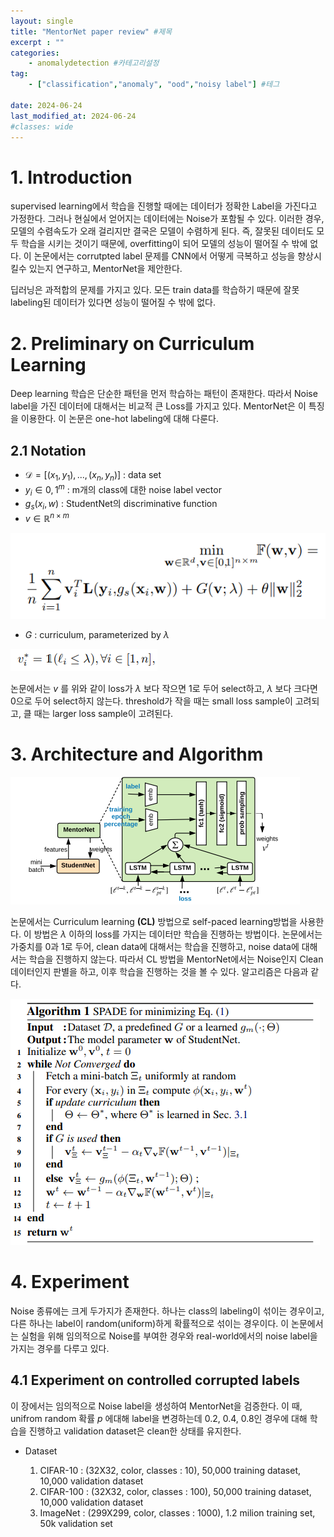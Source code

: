 ```yaml
---
layout: single
title: "MentorNet paper review" #제목
excerpt : ""
categories: 
    - anomalydetection #카테고리설정
tag: 
    - ["classification","anomaly", "ood","noisy label"] #테그

date: 2024-06-24
last_modified_at: 2024-06-24
#classes: wide    
---
```


# 1. Introduction
supervised learning에서 학습을 진행할 때에는 데이터가 정확한 Label을 가진다고 가정한다. 그러나 현실에서 얻어지는 데이터에는 Noise가 포함될 수 있다. 이러한 경우, 모델의 수렴속도가 오래 걸리지만 결국은 모델이 수렴하게 된다. 즉, 잘못된 데이터도 모두 학습을 시키는 것이기 때문에, overfitting이 되어 모델의 성능이 떨어질 수 밖에 없다. 이 논문에서는 corrutpted label 문제를 CNN에서 어떻게 극복하고 성능을 향상시킬수 있는지 연구하고, MentorNet을 제안한다. 

딥러닝은 과적합의 문제를 가지고 있다. 모든 train data를 학습하기 때문에 잘못 labeling된 데이터가 있다면 성능이 떨어질 수 밖에 없다. 

# 2.  Preliminary on Curriculum Learning
Deep learning 학습은 단순한 패턴을 먼저 학습하는 패턴이 존재한다. 따라서 Noise label을 가진 데이터에 대해서는 비교적 큰 Loss를 가지고 있다. MentorNet은 이 특징을 이용한다.
이 논문은 one-hot labeling에 대해 다룬다.

## 2.1 Notation

* $\mathcal{D} = [{(x_1,y_1),...,(x_n,y_n)}]$ : data set
* $y_i \in {0,1}^m$ : m개의 class에 대한 noise label vector
* $g_s(x_i,w)$ : StudentNet의 discriminative function
* $v \in \mathbb{R}^{n \times m}$

![Image1](/assets/images/anomalydetection/Mentornet/image1.png)

* $G$ : curriculum, parameterized by $\lambda$

![Image1](/assets/images/anomalydetection/Mentornet/image2.png)

논문에서는 $v$ 를 위와 같이 loss가 $\lambda$ 보다 작으면 1로 두어 select하고, $\lambda$ 보다 크다면 0으로 두어 select하지 않는다. threshold가 작을 때는 small loss sample이 고려되고, 클 때는 larger loss sample이 고려된다.

# 3. Architecture and Algorithm
![Image1](/assets/images/anomalydetection/Mentornet/image3.png)

논문에서는 Curriculum learning **(CL)** 방법으로 self-paced learning방법을 사용한다. 이 방법은 $\lambda$ 이하의 loss를 가지는 데이터만 학습을 진행하는 방법이다. 논문에서는 가중치를 0과 1로 두어, clean data에 대해서는 학습을 진행하고, noise data에 대해서는 학습을 진행하지 않는다. 따라서 CL 방법을 MentorNet에서는 Noise인지 Clean데이터인지 판별을 하고, 이후 학습을 진행하는 것을 볼 수 있다.
알고리즘은 다음과 같다.

![Image1](/assets/images/anomalydetection/Mentornet/image4.png)


# 4. Experiment
Noise 종류에는 크게 두가지가 존재한다. 하나는 class의 labeling이 섞이는 경우이고, 다른 하나는 label이 random(uniform)하게 확률적으로 섞이는 경우이다. 이 논문에서는 실험을 위해 임의적으로 Noise를 부여한 경우와 real-world에서의 noise label을 가지는 경우를 다루고 있다.

## 4.1 Experiment on controlled corrupted labels
이 장에서는 임의적으로 Noise label을 생성하여 MentorNet을 검증한다. 이 때, unifrom random 확률 $p$ 에대해 label을 변경하는데 0.2, 0.4, 0.8인 경우에 대해 학습을 진행하고 validation dataset은 clean한 상태를 유지한다.

* Dataset
    
    1. CIFAR-10 : (32X32, color, classes : 10), 50,000 training dataset, 10,000 validation dataset
    2. CIFAR-100 : (32X32, color, classes : 100), 50,000 training dataset, 10,000 validation dataset
    3. ImageNet : (299X299, color, classes : 1000), 1.2 milion training set, 50k validation set